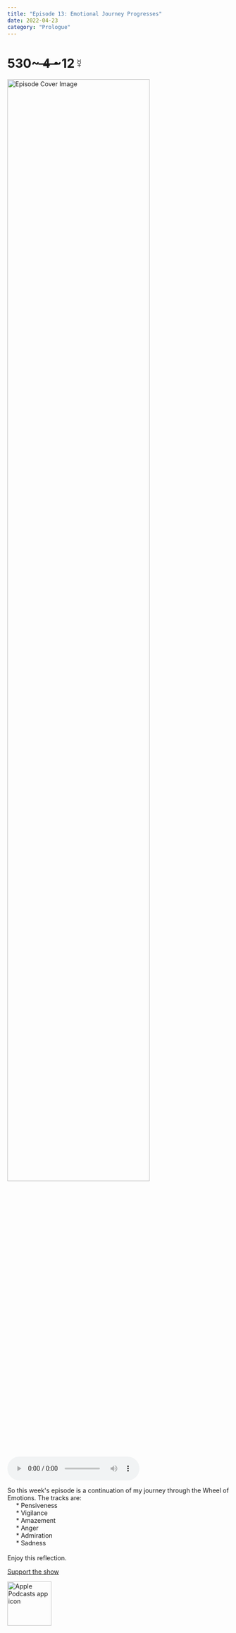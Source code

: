 ```yaml
---
title: "Episode 13: Emotional Journey Progresses"
date: 2022-04-23
category: "Prologue"
---
```

# 530~ ̶4̶ ̶~12☿
<img src="https://artwork.captivate.fm/5e0159eb-4138-4da4-a69e-f85e53e2ae17/60854458c4d1acdf4e1c2f79c4137142d85d78e379bdafbd69bd34c85f5819ad.jpg" alt="Episode Cover Image" width=80%/>
<audio controls>
  <source src="https://podcasts.captivate.fm/media/29b860d1-7caf-4349-bf29-2a059bd70c82/10487594-episode-13-emotional-journey-progresses.mp3" type="audio/mpeg">
  Your browser does not support the audio element.
</audio>

<p>So this week&apos;s episode is a continuation of my journey through the Wheel of Emotions. The tracks are:<br/>     * Pensiveness<br/>     * Vigilance<br/>     * Amazement<br/>     * Anger<br/>     * Admiration<br/>     * Sadness<br/><br/>Enjoy this reflection.</p><a rel="payment" href="https://www.paypal.com/donate/?hosted_button_id=WX3GRUK5BHJLS">Support the show</a>

<a href="https://podcasts.apple.com/us/podcast/living-room-music/id1608791560?tscg=30200&itsct=podcast_box_appicon&ls=1&mttnsubad=1608791560" style="display: inline-block;"><img src="https://toolbox.marketingtools.apple.com/api/v2/badges/app-icon-podcasts/standard/en-us" alt="Apple Podcasts app icon" style="width: 100px; height: 100px; vertical-align: middle; object-fit: contain;" /></a>
    